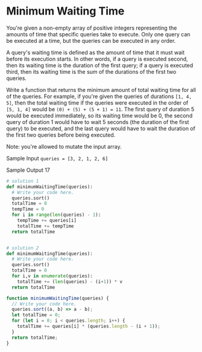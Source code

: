 # Minimum Waiting Time

You're given a non-empty array of positive integers representing the amounts
of time that specific queries take to execute. Only one query can be executed
at a time, but the queries can be executed in any order.

A query's waiting time is defined as the amount of time that it must
wait before its execution starts. In other words, if a query is executed
second, then its waiting time is the duration of the first query; if a query
is executed third, then its waiting time is the sum of the durations of the
first two queries.

Write a function that returns the minimum amount of total waiting time for all
of the queries. For example, if you're given the queries of durations
`[1, 4, 5]`, then the total waiting time if the queries were
executed in the order of `[5, 1, 4]`
would be
`(0) + (5) + (5 + 1) = 11`. The first query of duration
5 would be executed immediately, so its waiting time would be
0, the second query of duration 1 would have to wait
5 seconds (the duration of the first query) to be executed, and
the last query would have to wait the duration of the first two queries before
being executed.

Note: you're allowed to mutate the input array.

Sample Input
`queries = [3, 2, 1, 2, 6]`

Sample Output
17

```python
# solution 1
def minimumWaitingTime(queries):
  # Write your code here.
  queries.sort()
  totalTime = 0
  tempTime = 0
  for i in range(len(queries) - 1):
    tempTime += queries[i]
    totalTime += tempTime
  return totalTime


# solution 2
def minimumWaitingTime(queries):
  # Write your code here.
  queries.sort()
  totalTime = 0
  for i,v in enumerate(queries):
    totalTime += (len(queries) - (i+1)) * v
  return totalTime
```

```javascript
function minimumWaitingTime(queries) {
  // Write your code here.
  queries.sort((a, b) => a - b);
  let totalTime = 0;
  for (let i = 0; i < queries.length; i++) {
    totalTime += queries[i] * (queries.length - (i + 1));
  }
  return totalTime;
}
```
